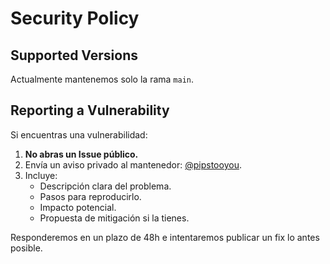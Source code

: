 ﻿# Security Policy

## Supported Versions
Actualmente mantenemos solo la rama `main`.

## Reporting a Vulnerability
Si encuentras una vulnerabilidad:

1. **No abras un Issue público.**
2. Envía un aviso privado al mantenedor: [@pipstooyou](https://github.com/pipstooyou).
3. Incluye:
   - Descripción clara del problema.
   - Pasos para reproducirlo.
   - Impacto potencial.
   - Propuesta de mitigación si la tienes.

Responderemos en un plazo de 48h e intentaremos publicar un fix lo antes posible.
